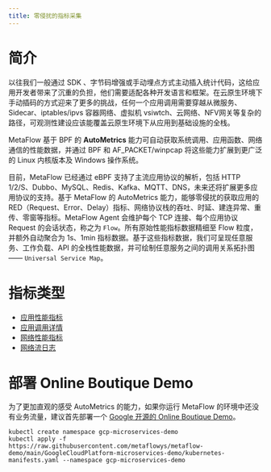 ```yaml
---
title: 零侵扰的指标采集
---
```


# 简介

以往我们一般通过 SDK 、字节码增强或手动埋点方式主动插入统计代码，这给应用开发者带来了沉重的负担，他们需要适配各种开发语言和框架。在云原生环境下手动插码的方式迎来了更多的挑战，任何一个应用调用需要穿越从微服务、Sidecar、iptables/ipvs 容器网络、虚拟机 vsiwtch、云网络、NFV网关等复杂的路径，可观测性建设应该能覆盖云原生环境下从应用到基础设施的全栈。

MetaFlow 基于 BPF 的 **AutoMetrics** 能力可自动获取系统调用、应用函数、网络通信的性能数据，并通过 BPF 和 AF\_PACKET/winpcap 将这些能力扩展到更广泛的 Linux 内核版本及 Windows 操作系统。

目前，MetaFlow 已经通过 eBPF 支持了主流应用协议的解析，包括 HTTP 1/2/S、Dubbo、MySQL、Redis、Kafka、MQTT、DNS，未来还将扩展更多应用协议的支持。基于 MetaFlow 的 AutoMetrics 能力，能够零侵扰的获取应用的 RED（Request、Error、Delay）指标、网络协议栈的吞吐、时延、建连异常、重传、零窗等指标。MetaFlow Agent 会维护每个 TCP 连接、每个应用协议 Request 的会话状态，称之为 `Flow`。所有原始性能指标数据精细至 Flow 粒度，并额外自动聚合为 1s、1min 指标数据。基于这些指标数据，我们可呈现任意服务、工作负载、API 的全栈性能数据，并可绘制任意服务之间的调用关系拓扑图 —— `Universal Service Map`。

# 指标类型

- [应用性能指标](./application-metrics.html)
- [应用调用详情](./request-log.html)
- [网络性能指标](./network-metrics.html)
- [网络流日志](./flow-log.html)

# 部署 Online Boutique Demo

为了更加直观的感受 AutoMetrics 的能力，如果你运行 MetaFlow 的环境中还没有业务流量，建议首先部署一个 [Google 开源的 Online Boutique Demo](https://gitlab.yunshan.net/yunshan/deepflow-group/microservices-demo)。

```console
kubectl create namespace gcp-microservices-demo
kubectl apply -f https://raw.githubusercontent.com/metaflowys/metaflow-demo/main/GoogleCloudPlatform-microservices-demo/kubernetes-manifests.yaml --namespace gcp-microservices-demo
```
